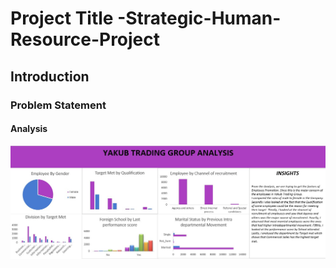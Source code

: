 # Project Title -Strategic-Human-Resource-Project

## Introduction

### Problem Statement

#### Analysis
![](https://github.com/Tife16/Strategic-Human-Resource-Project/blob/main/Yakub%20Trading%20Group%20Analysis.jpg)
